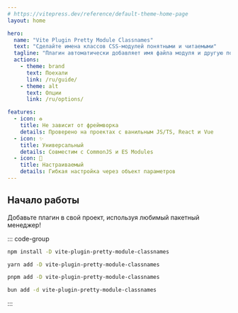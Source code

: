 ```yaml
---
# https://vitepress.dev/reference/default-theme-home-page
layout: home

hero:
  name: "Vite Plugin Pretty Module Classnames"
  text: "Сделайте имена классов CSS-модулей понятными и читаемыми"
  tagline: "Плагин автоматически добавляет имя файла модуля и другую полезную информацию к именам классов для удобной разработки."
  actions:
    - theme: brand
      text: Поехали
      link: /ru/guide/
    - theme: alt
      text: Опции
      link: /ru/options/

features:
  - icon: ♻️
    title: Не зависит от фреймворка
    details: Проверено на проектах с ванильным JS/TS, React и Vue
  - icon: ✨
    title: Универсальный
    details: Совместим с CommonJS и ES Modules
  - icon: 🔧
    title: Настраиваемый
    details: Гибкая настройка через объект параметров
---
```


## Начало работы

Добавьте плагин в свой проект, используя любимый пакетный менеджер!

::: code-group

```sh [npm]
npm install -D vite-plugin-pretty-module-classnames
```

```sh [yarn]
yarn add -D vite-plugin-pretty-module-classnames
```

```sh [pnpm]
pnpm add -D vite-plugin-pretty-module-classnames
```

```sh [bun]
bun add -d vite-plugin-pretty-module-classnames
```

:::